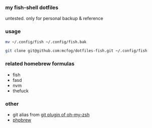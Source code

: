 ### my fish-shell dotfiles

untested. only for personal backup & reference

### usage 

```sh
mv ~/.config/fish ~/.config/fish.bak

git clone git@github.com:mcfog/dotfiles-fish.git ~/.config/fish
```

### related homebrew formulas

+ fish
+ fasd
+ nvm
+ thefuck

### other 

+ git alias from [git plugin of oh-my-zsh](https://github.com/robbyrussell/oh-my-zsh/blob/master/plugins/git/git.plugin.zsh)
+ [phpbrew](phpbrew.github.io/phpbrew/)
